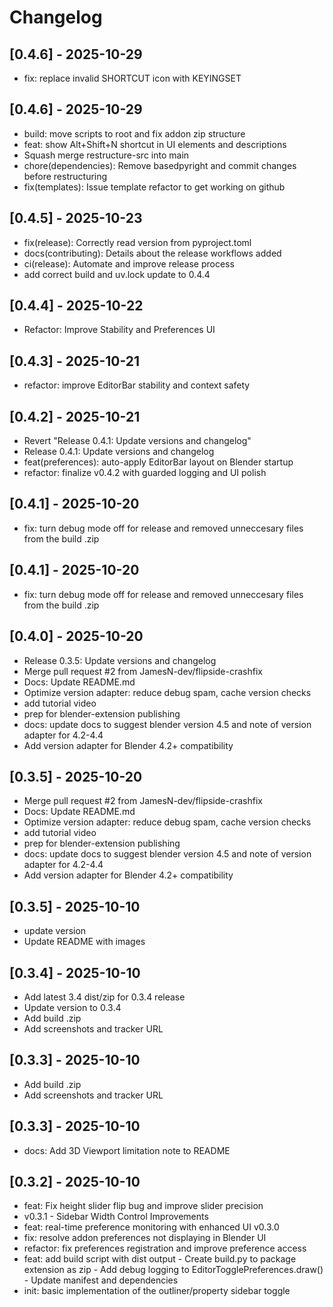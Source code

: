 # Changelog

## [0.4.6] - 2025-10-29

- fix: replace invalid SHORTCUT icon with KEYINGSET


## [0.4.6] - 2025-10-29

- build: move scripts to root and fix addon zip structure
- feat: show Alt+Shift+N shortcut in UI elements and descriptions
- Squash merge restructure-src into main
- chore(dependencies): Remove basedpyright and commit changes before restructuring
- fix(templates): Issue template refactor to get working on github


## [0.4.5] - 2025-10-23

- fix(release): Correctly read version from pyproject.toml
- docs(contributing): Details about the release workflows added
- ci(release): Automate and improve release process
- add correct build and uv.lock update to 0.4.4


## [0.4.4] - 2025-10-22

- Refactor: Improve Stability and Preferences UI


## [0.4.3] - 2025-10-21

- refactor: improve EditorBar stability and context safety


## [0.4.2] - 2025-10-21

- Revert "Release 0.4.1: Update versions and changelog"
- Release 0.4.1: Update versions and changelog
- feat(preferences): auto-apply EditorBar layout on Blender startup
- refactor: finalize v0.4.2 with guarded logging and UI polish


## [0.4.1] - 2025-10-20

- fix: turn debug mode off for release and removed unneccesary files from the build .zip


## [0.4.1] - 2025-10-20

- fix: turn debug mode off for release and removed unneccesary files from the build .zip


## [0.4.0] - 2025-10-20

- Release 0.3.5: Update versions and changelog
- Merge pull request #2 from JamesN-dev/flipside-crashfix
- Docs: Update README.md
- Optimize version adapter: reduce debug spam, cache version checks
- add tutorial video
- prep for blender-extension publishing
- docs: update docs to suggest blender version 4.5 and note of version adapter for 4.2-4.4
- Add version adapter for Blender 4.2+ compatibility


## [0.3.5] - 2025-10-20

- Merge pull request #2 from JamesN-dev/flipside-crashfix
- Docs: Update README.md
- Optimize version adapter: reduce debug spam, cache version checks
- add tutorial video
- prep for blender-extension publishing
- docs: update docs to suggest blender version 4.5 and note of version adapter for 4.2-4.4
- Add version adapter for Blender 4.2+ compatibility


## [0.3.5] - 2025-10-10

- update version
- Update README with images


## [0.3.4] - 2025-10-10

- Add latest 3.4 dist/zip for 0.3.4 release
- Update version to 0.3.4
- Add build .zip
- Add screenshots and tracker URL


## [0.3.3] - 2025-10-10

- Add build .zip
- Add screenshots and tracker URL


## [0.3.3] - 2025-10-10

- docs: Add 3D Viewport limitation note to README


## [0.3.2] - 2025-10-10

- feat: Fix height slider flip bug and improve slider precision
- v0.3.1 - Sidebar Width Control Improvements
- feat: real-time preference monitoring with enhanced UI v0.3.0
- fix: resolve addon preferences not displaying in Blender UI
- refactor: fix preferences registration and improve preference access
- feat: add build script with dist output - Create build.py to package extension as zip - Add debug logging to EditorTogglePreferences.draw() - Update manifest and dependencies
- init: basic implementation of the outliner/property sidebar toggle

